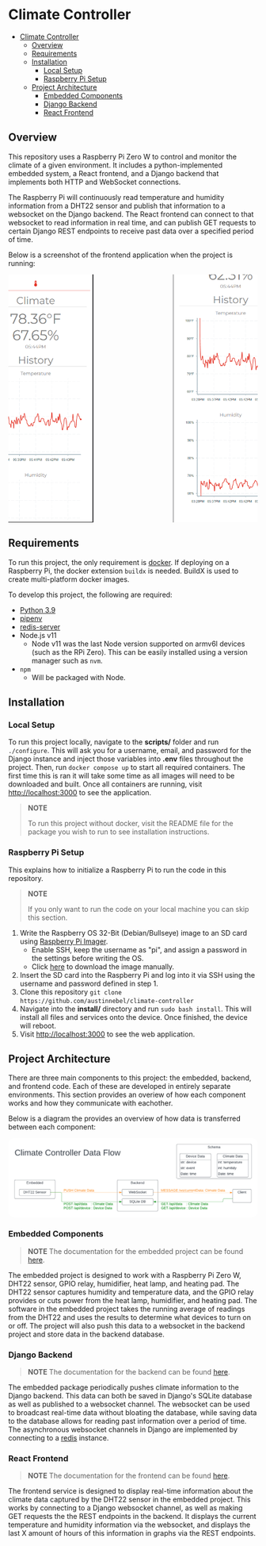 # Climate Controller

-   [Climate Controller](#climate-controller)
    -   [Overview](#overview)
    -   [Requirements](#requirements)
    -   [Installation](#installation)
        -   [Local Setup](#local-setup)
        -   [Raspberry Pi Setup](#raspberry-pi-setup)
    -   [Project Architecture](#project-architecture)
        -   [Embedded Components](#embedded-components)
        -   [Django Backend](#django-backend)
        -   [React Frontend](#react-frontend)

## Overview

This repository uses a Raspberry Pi Zero W to control and monitor the climate of a given environment. It includes a python-implemented embedded system, a React frontend, and a Django backend that implements both HTTP and WebSocket connections.

The Raspberry Pi will continuously read temperature and humidity information from a DHT22 sensor and publish that information to a websocket on the Django backend. The React frontend can connect to that websocket to read information in real time, and can publish GET requests to certain Django REST endpoints to receive past data over a specified period of time.

Below is a screenshot of the frontend application when the project is running:

<div style="display: flex; max-height: 500px; justify-content: center; overflow: hidden;">
    <img src="./docs/Climate-screenshot-1.png" alt="screenshot-1" style="object-fit: contain; border-radius: 12px;"/>
    <img src="./docs/Climate-screenshot-2.png" alt="screenshot-2"style="object-fit: contain; border-radius: 12px;"/>
</div>

## Requirements

To run this project, the only requirement is [docker](https://docs.docker.com/engine/install/). If deploying on a Raspberry Pi, the docker extension `buildx` is needed. BuildX is used to create multi-platform docker images.

To develop this project, the following are required:

-   [Python 3.9](https://www.python.org/downloads/release/python-3913/)
-   [pipenv](https://pipenv.pypa.io/en/latest/)
-   [redis-server](https://redis.io/docs/getting-started/)
-   Node.js v11
    -   Node v11 was the last Node version supported on armv6l devices (such as the RPi Zero). This can be easily installed using a version manager such as `nvm`.
-   `npm`
    -   Will be packaged with Node.

## Installation

### Local Setup

To run this project locally, navigate to the **scripts/** folder and run `./configure`. This will ask you for a username, email, and password for the Django instance and inject those variables into **.env** files throughout the project. Then, run `docker compose up` to start all required containers. The first time this is ran it will take some time as all images will need to be downloaded and built. Once all containers are running, visit [http://localhost:3000](http://localhost:3000) to see the application.

> **NOTE**
>
> To run this project without docker, visit the README file for the package you wish to run to see installation instructions.

### Raspberry Pi Setup

This explains how to initialize a Raspberry Pi to run the code in this repository.

> **NOTE**
>
> If you only want to run the code on your local machine you can skip this section.

1. Write the Raspberry OS 32-Bit (Debian/Bullseye) image to an SD card using [Raspberry Pi Imager](https://www.raspberrypi.com/software/).
    - Enable SSH, keep the username as "pi", and assign a password in the settings before writing the OS.
    - Click [here](https://downloads.raspberrypi.org/raspios_full_armhf/images/raspios_full_armhf-2022-09-26/2022-09-22-raspios-bullseye-armhf-full.img.xz) to download the image manually.
2. Insert the SD card into the Raspberry Pi and log into it via SSH using the username and password defined in step 1.
3. Clone this repository `git clone https://github.com/austinnebel/climate-controller`
4. Navigate into the **install/** directory and run `sudo bash install`. This will install all files and services onto the device. Once finished, the device will reboot.
5. Visit [http://localhost:3000](http://localhost:3000) to see the web application.

## Project Architecture

There are three main components to this project: the embedded, backend, and frontend code. Each of these are developed in entirely separate environments. This section provides an overiew of how each component works and how they communicate with eachother.

Below is a diagram the provides an overview of how data is transferred between each component:

<div style="display: flex; max-height: 500px; justify-content: center; overflow: hidden;">
    <img src="./docs/Data-Flow.png" alt="screenshot-1" style="object-fit: contain; border-radius: 12px;"/>
</div>

### Embedded Components

> **NOTE**
> The documentation for the embedded project can be found [here](embedded/README.md).

The embedded project is designed to work with a Raspberry Pi Zero W, DHT22 sensor, GPIO relay, humidifier, heat lamp, and heating pad. The DHT22 sensor captures humidity and temperature data, and the GPIO relay provides or cuts power from the heat lamp, humidifier, and heating pad. The software in the embedded project takes the running average of readings from the DHT22 and uses the results to determine what devices to turn on or off. The project will also push this data to a websocket in the backend project and store data in the backend database.

### Django Backend

> **NOTE**
> The documentation for the backend can be found [here](backend/README.md).

The embedded package periodically pushes climate information to the Django backend. This data can both be saved in Django's SQLite database as well as published to a websocket channel. The websocket can be used to broadcast real-time data without bloating the database, while saving data to the database allows for reading past information over a period of time. The asynchronous websocket channels in Django are implemented by connecting to a [redis](https://redis.io/docs/getting-started/) instance.

### React Frontend

> **NOTE**
> The documentation for the frontend can be found [here](frontend/README.md).

The frontend service is designed to display real-time information about the climate data captured by the DHT22 sensor in the embedded project. This works by connecting to a Django websocket channel, as well as making GET requests the the REST endpoints in the backend. It displays the current temperature and humidity information via the websocket, and displays the last X amount of hours of this information in graphs via the REST endpoints.
